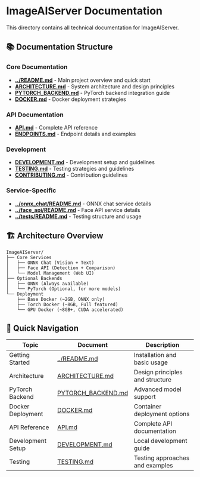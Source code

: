 # ImageAIServer Documentation

This directory contains all technical documentation for ImageAIServer.

## 📚 Documentation Structure

### Core Documentation
- **[../README.md](../README.md)** - Main project overview and quick start
- **[ARCHITECTURE.md](ARCHITECTURE.md)** - System architecture and design principles
- **[PYTORCH_BACKEND.md](PYTORCH_BACKEND.md)** - PyTorch backend integration guide
- **[DOCKER.md](DOCKER.md)** - Docker deployment strategies

### API Documentation
- **[API.md](API.md)** - Complete API reference
- **[ENDPOINTS.md](ENDPOINTS.md)** - Endpoint details and examples

### Development
- **[DEVELOPMENT.md](DEVELOPMENT.md)** - Development setup and guidelines
- **[TESTING.md](TESTING.md)** - Testing strategies and guidelines
- **[CONTRIBUTING.md](CONTRIBUTING.md)** - Contribution guidelines

### Service-Specific
- **[../onnx_chat/README.md](../onnx_chat/README.md)** - ONNX chat service details
- **[../face_api/README.md](../face_api/README.md)** - Face API service details
- **[../tests/README.md](../tests/README.md)** - Testing structure and usage

## 🏗️ Architecture Overview

```
ImageAIServer/
├── Core Services
│   ├── ONNX Chat (Vision + Text)
│   ├── Face API (Detection + Comparison)  
│   └── Model Management (Web UI)
├── Optional Backends
│   ├── ONNX (Always available)
│   └── PyTorch (Optional, for more models)
└── Deployment
    ├── Base Docker (~2GB, ONNX only)
    ├── Torch Docker (~8GB, Full featured)
    └── GPU Docker (~8GB+, CUDA accelerated)
```

## 🚀 Quick Navigation

| Topic | Document | Description |
|-------|----------|-------------|
| Getting Started | [../README.md](../README.md) | Installation and basic usage |
| Architecture | [ARCHITECTURE.md](ARCHITECTURE.md) | Design principles and structure |
| PyTorch Backend | [PYTORCH_BACKEND.md](PYTORCH_BACKEND.md) | Advanced model support |
| Docker Deployment | [DOCKER.md](DOCKER.md) | Container deployment options |
| API Reference | [API.md](API.md) | Complete API documentation |
| Development Setup | [DEVELOPMENT.md](DEVELOPMENT.md) | Local development guide |
| Testing | [TESTING.md](TESTING.md) | Testing approaches and examples |